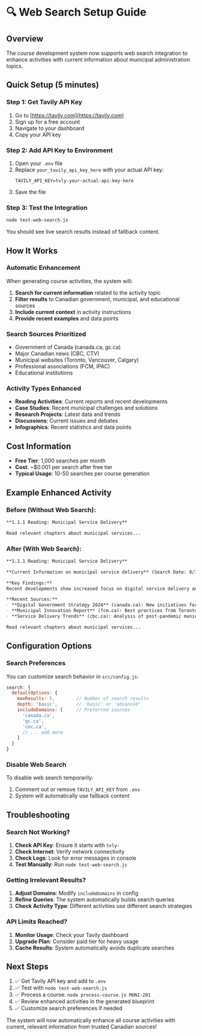 # 🔍 Web Search Setup Guide

## Overview
The course development system now supports web search integration to enhance activities with current information about municipal administration topics.

## Quick Setup (5 minutes)

### Step 1: Get Tavily API Key
1. Go to [https://tavily.com](https://tavily.com)
2. Sign up for a free account
3. Navigate to your dashboard
4. Copy your API key

### Step 2: Add API Key to Environment
1. Open your `.env` file
2. Replace `your_tavily_api_key_here` with your actual API key:
   ```
   TAVILY_API_KEY=tvly-your-actual-api-key-here
   ```
3. Save the file

### Step 3: Test the Integration
```bash
node test-web-search.js
```

You should see live search results instead of fallback content.

## How It Works

### Automatic Enhancement
When generating course activities, the system will:
1. **Search for current information** related to the activity topic
2. **Filter results** to Canadian government, municipal, and educational sources
3. **Include current context** in activity instructions
4. **Provide recent examples** and data points

### Search Sources Prioritized
- Government of Canada (canada.ca, gc.ca)
- Major Canadian news (CBC, CTV)
- Municipal websites (Toronto, Vancouver, Calgary)
- Professional associations (FCM, IPAC)
- Educational institutions

### Activity Types Enhanced
- **Reading Activities**: Current reports and recent developments
- **Case Studies**: Recent municipal challenges and solutions
- **Research Projects**: Latest data and trends
- **Discussions**: Current issues and debates
- **Infographics**: Recent statistics and data points

## Cost Information
- **Free Tier**: 1,000 searches per month
- **Cost**: ~$0.001 per search after free tier
- **Typical Usage**: 10-50 searches per course generation

## Example Enhanced Activity

### Before (Without Web Search):
```markdown
**1.1.1 Reading: Municipal Service Delivery**

Read relevant chapters about municipal services...
```

### After (With Web Search):
```markdown
**1.1.1 Reading: Municipal Service Delivery**

**Current Information on municipal service delivery** (Search Date: 8/7/2025)

**Key Findings:**
Recent developments show increased focus on digital service delivery and citizen engagement platforms across Canadian municipalities.

**Recent Sources:**
- **Digital Government Strategy 2024** (canada.ca): New initiatives for online municipal services...
- **Municipal Innovation Report** (fcm.ca): Best practices from Toronto and Vancouver...
- **Service Delivery Trends** (cbc.ca): Analysis of post-pandemic municipal service changes...

Read relevant chapters about municipal services...
```

## Configuration Options

### Search Preferences
You can customize search behavior in `src/config.js`:
```javascript
search: {
  defaultOptions: {
    maxResults: 5,        // Number of search results
    depth: 'basic',       // 'basic' or 'advanced'
    includeDomains: [     // Preferred sources
      'canada.ca',
      'gc.ca',
      'cbc.ca',
      // ... add more
    ]
  }
}
```

### Disable Web Search
To disable web search temporarily:
1. Comment out or remove `TAVILY_API_KEY` from `.env`
2. System will automatically use fallback content

## Troubleshooting

### Search Not Working?
1. **Check API Key**: Ensure it starts with `tvly-`
2. **Check Internet**: Verify network connectivity
3. **Check Logs**: Look for error messages in console
4. **Test Manually**: Run `node test-web-search.js`

### Getting Irrelevant Results?
1. **Adjust Domains**: Modify `includeDomains` in config
2. **Refine Queries**: The system automatically builds search queries
3. **Check Activity Type**: Different activities use different search strategies

### API Limits Reached?
1. **Monitor Usage**: Check your Tavily dashboard
2. **Upgrade Plan**: Consider paid tier for heavy usage
3. **Cache Results**: System automatically avoids duplicate searches

## Next Steps
1. ✅ Get Tavily API key and add to `.env`
2. ✅ Test with `node test-web-search.js`
3. ✅ Process a course: `node process-course.js MUNI-201`
4. ✅ Review enhanced activities in the generated blueprint
5. ✅ Customize search preferences if needed

The system will now automatically enhance all course activities with current, relevant information from trusted Canadian sources!